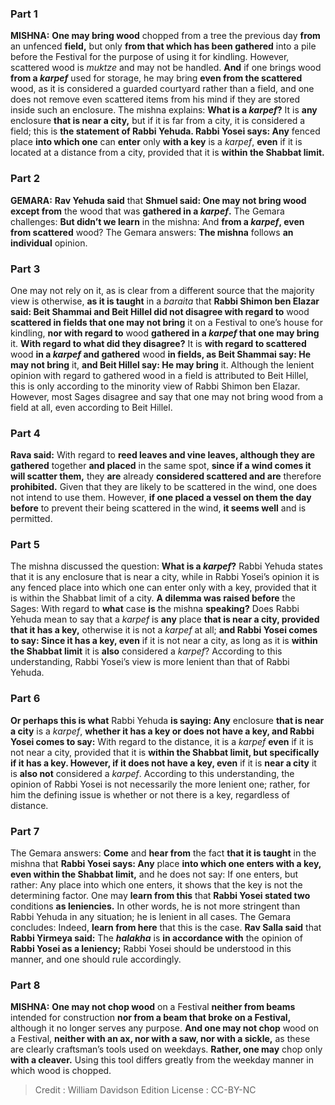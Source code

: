 
### Part 1
<strong>MISHNA:</strong> <b>One may bring wood</b> chopped from a tree the previous day <b>from</b> an unfenced <b>field,</b> but only <b>from that which has been gathered</b> into a pile before the Festival for the purpose of using it for kindling. However, scattered wood is <i>muktze</i> and may not be handled. <b>And</b> if one brings wood <b>from a <i>karpef</i></b> used for storage, he may bring <b>even from the scattered</b> wood, as it is considered a guarded courtyard rather than a field, and one does not remove even scattered items from his mind if they are stored inside such an enclosure. The mishna explains: <b>What is a <i>karpef</i>?</b> It is <b>any</b> enclosure <b>that is near a city,</b> but if it is far from a city, it is considered a field; this is <b>the statement of Rabbi Yehuda. Rabbi Yosei says: Any</b> fenced place <b>into which one</b> can <b>enter</b> only <b>with a key</b> is a <i>karpef</i>, <b>even</b> if it is located at a distance from a city, provided that it is <b>within the Shabbat limit.</b>

### Part 2
<strong>GEMARA:</strong> <b>Rav Yehuda said</b> that <b>Shmuel said: One may not bring wood except from</b> the wood that was <b>gathered in a <i>karpef</i>.</b> The Gemara challenges: <b>But didn’t we learn</b> in the mishna: And <b>from a <i>karpef</i>, even from scattered</b> wood? The Gemara answers: <b>The mishna</b> follows <b>an individual</b> opinion.

### Part 3
One may not rely on it, as is clear from a different source that the majority view is otherwise, <b>as it is taught</b> in a <i>baraita</i> that <b>Rabbi Shimon ben Elazar said: Beit Shammai and Beit Hillel did not disagree with regard to</b> wood <b>scattered in fields that one may not bring</b> it on a Festival to one’s house for kindling, <b>nor with regard to</b> wood <b>gathered in a <i>karpef</i> that one may bring</b> it. <b>With regard to what did they disagree?</b> It is <b>with regard to scattered</b> wood <b>in a <i>karpef</i> and gathered</b> wood <b>in fields, as Beit Shammai say: He may not bring</b> it, <b>and Beit Hillel say: He may bring</b> it. Although the lenient opinion with regard to gathered wood in a field is attributed to Beit Hillel, this is only according to the minority view of Rabbi Shimon ben Elazar. However, most Sages disagree and say that one may not bring wood from a field at all, even according to Beit Hillel.

### Part 4
<b>Rava said:</b> With regard to <b>reed leaves and vine leaves, although they are gathered</b> together <b>and placed</b> in the same spot, <b>since if a wind comes it will scatter them,</b> they <b>are</b> already <b>considered scattered and are</b> therefore <b>prohibited.</b> Given that they are likely to be scattered in the wind, one does not intend to use them. However, <b>if one placed a vessel on them the day before</b> to prevent their being scattered in the wind, <b>it seems well</b> and is permitted.

### Part 5
The mishna discussed the question: <b>What is a <i>karpef</i>?</b> Rabbi Yehuda states that it is any enclosure that is near a city, while in Rabbi Yosei’s opinion it is any fenced place into which one can enter only with a key, provided that it is within the Shabbat limit of a city. <b>A dilemma was raised before</b> the Sages: With regard to <b>what</b> case <b>is</b> the mishna <b>speaking?</b> Does Rabbi Yehuda mean to say that a <i>karpef</i> is <b>any</b> place <b>that is near a city, provided that it has a key,</b> otherwise it is not a <i>karpef</i> at all; <b>and Rabbi Yosei comes to say: Since it has a key, even</b> if it is not near a city, as long as it is <b>within the Shabbat limit</b> it is <b>also</b> considered a <i>karpef</i>? According to this understanding, Rabbi Yosei’s view is more lenient than that of Rabbi Yehuda.

### Part 6
<b>Or perhaps this is what</b> Rabbi Yehuda <b>is saying: Any</b> enclosure <b>that is near a city</b> is a <i>karpef</i>, <b>whether it has a key or does not have a key, and Rabbi Yosei comes to say:</b> With regard to the distance, it is a <i>karpef</i> <b>even</b> if it is not near a city, provided that it is <b>within the Shabbat limit, but specifically if it has a key. However, if it does not have a key, even</b> if it is <b>near a city</b> it is <b>also not</b> considered a <i>karpef</i>. According to this understanding, the opinion of Rabbi Yosei is not necessarily the more lenient one; rather, for him the defining issue is whether or not there is a key, regardless of distance.

### Part 7
The Gemara answers: <b>Come</b> and <b>hear from</b> the fact <b>that it is taught</b> in the mishna that <b>Rabbi Yosei says: Any</b> place <b>into which one enters with a key, even within the Shabbat limit,</b> and he does not say: If one enters, but rather: Any place into which one enters, it shows that the key is not the determining factor. One may <b>learn from this</b> that <b>Rabbi Yosei stated two</b> conditions <b>as leniencies.</b> In other words, he is not more stringent than Rabbi Yehuda in any situation; he is lenient in all cases. The Gemara concludes: Indeed, <b>learn from here</b> that this is the case. <b>Rav Salla said</b> that <b>Rabbi Yirmeya said:</b> The <b><i>halakha</i></b> is <b>in accordance with</b> the opinion of <b>Rabbi Yosei as a leniency;</b> Rabbi Yosei should be understood in this manner, and one should rule accordingly.

### Part 8
<strong>MISHNA:</strong> <b>One may not chop wood</b> on a Festival <b>neither from beams</b> intended for construction <b>nor from a beam that broke on a Festival,</b> although it no longer serves any purpose. <b>And one may not chop</b> wood on a Festival, <b>neither with an ax, nor with a saw, nor with a sickle,</b> as these are clearly craftsman’s tools used on weekdays. <b>Rather, one may</b> chop only <b>with a cleaver.</b> Using this tool differs greatly from the weekday manner in which wood is chopped.

>Credit : William Davidson Edition
>License : CC-BY-NC